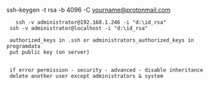 ssh-keygen -t rsa -b 4096 -C yourname@protonmail.com
	   
	   ssh -v administrator@192.168.1.246 -i "d:\id_rsa"
	 ssh -v administrator@localhost -i "d:\id_rsa"
	 
	 authorized_keys in .ssh or administrators_authorized_keys in programdata 
	 put public key (on server)
	 
	 
	 if error permission - security - advanced - disable inheritance 
	 delete another user except administrators & system 
